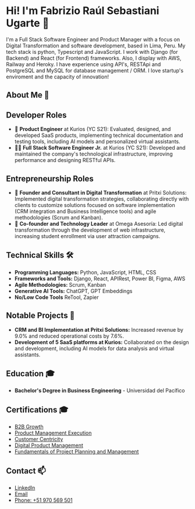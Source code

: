 # Hi! I'm Fabrizio Raúl Sebastiani Ugarte 👋

I'm a Full Stack Software Engineer and Product Manager with a focus on Digital Transformation and software development, based in Lima, Peru. My tech stack is python, Typescript and JavaScript. I work with Django (for Backend) and React (for Frontend) frameworks. Also, I display with AWS, Railway and Heroky. I have experience using API's, RESTApi and PostgreSQL and MySQL for database management / ORM. I love startup's enviroment and the capacity of innovation!

## About Me 🌟

## Developer Roles

- 💼 **Product Engineer** at Kurios (YC S21): Evaluated, designed, and developed SaaS products, implementing technical documentation and testing tools, including AI models and personalized virtual assistants.
- 👨‍💻 **Full Stack Software Engineer Jr.** at Kurios (YC S21): Developed and maintained the company's technological infrastructure, improving performance and designing RESTful APIs.

## Entrepreneurship Roles

- 🚀 **Founder and Consultant in Digital Transformation** at Pritxi Solutions: Implemented digital transformation strategies, collaborating directly with clients to customize solutions focused on software implementation (CRM integration and Business Intelligence tools) and agile methodologies (Scrum and Kanban).
- 🌱 **Co-founder and Technology Leader** at Omega Asesoría: Led digital transformation through the development of web infrastructure, increasing student enrollment via user attraction campaigns.

## Technical Skills 🛠️

- **Programming Languages:** Python, JavaScript, HTML, CSS
- **Frameworks and Tools:** Django, React, APIRest, Power BI, Figma, AWS
- **Agile Methodologies:** Scrum, Kanban
- **Generative AI Tools:** ChatGPT, GPT Embeddings
- **No/Low Code Tools** ReTool, Zapier

## Notable Projects 💼

- **CRM and BI Implementation at Pritxi Solutions:** Increased revenue by 9.0% and reduced operational costs by 7.6%.
- **Development of 5 SaaS platforms at Kurios:** Collaborated on the design and development, including AI models for data analysis and virtual assistants.

## Education 🎓

- **Bachelor's Degree in Business Engineering** - Universidad del Pacífico

## Certifications 🎓 
- [B2B Growth](https://certificates.kurios.la/b2b-growth-strategy-fabrizio-sebastiani)
- [Product Management Execution](https://certificates.kurios.la/product-management-execution-fabrizio-sebastiani)
- [Customer Centricity](https://certificates.kurios.la/customer-centricity-working-backwards-fabrizio-sebastiani)
- [Digital Product Management](https://certificates.kurios.la/digital-product-management-fabrizio-sebastiani)
- [Fundamentals of Project Planning and Management](https://coursera.org/share/186c74af7dc058b4473c60befc4daa8f)

## Contact 📫

- [LinkedIn](https://linkedin.com/in/fabriziosebastianiu)
- [Email](mailto:fsebastiani2000@gmail.com)
- [Phone: +51 970 569 501](tel:+51970569501)
